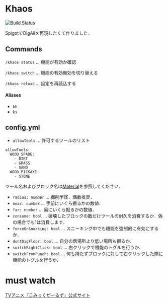 # Khaos

[![Build Status](https://travis-ci.org/ekuinox/Khaos.svg)](https://travis-ci.org/ekuinox/Khaos)

SpigotでDigAllを再現したくて作りました．

## Commands

`/khaos status` ... 機能が有効か確認

`/khaos switch` ... 機能の有効無効を切り替える

`/khaos reload` ... 設定を再読込する

#### Aliases
   - `kh`
   - `ks`

## config.yml

- `allowTools` ... 許可するツールのリスト
```
allowTools:
  WOOD_SPADE:
    - DIRT
    - GRASS
    - SAND
  WOOD_PICKAXE:
    - STONE
```
ツール名およびブロック名は[Material](https://hub.spigotmc.org/javadocs/spigot/org/bukkit/Material.html)を参照してください．
- `radius: number` ... 掘削半径．偶数推奨．
- `near: number` ... 手前にいくら掘るかの数値．
- `far: number` ... 奥にいくら掘るかの数値．
- `consume: bool` ... 破壊したブロックの数だけツールの耐久を消費するか．偽の場合でも1は消費します．
- `forceOnSneaking: bool` ... スニーキング中でも機能を強制的に有効にするか．
- `dontDigFloor: bool` ... 自分の居場所より低い場所も掘るか．
- `switchRightClick: bool` ... 右クリックで機能のトグルを行うか． 
- `switchFromPunch: bool` ... 何も持たずブロックに対して右クリックした際に機能のトグルを行うか．

# must watch

[TVアニメ『こみっくがーるず』公式サイト](http://comic-girls.com/)
